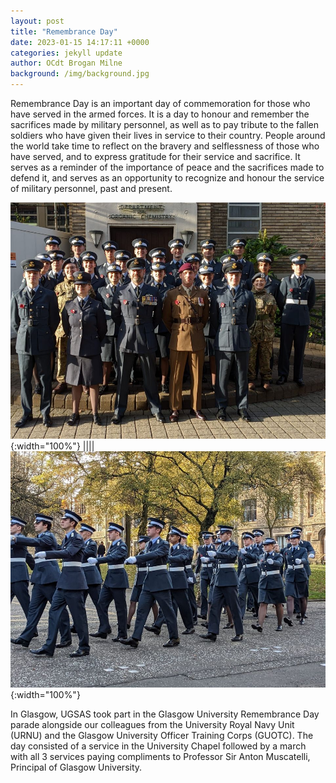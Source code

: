 ```yaml
---
layout: post
title: "Remembrance Day"
date: 2023-01-15 14:17:11 +0000
categories: jekyll update
author: OCdt Brogan Milne
background: /img/background.jpg
---
```


Remembrance Day is an important day of commemoration for those who have served in the armed forces. It is a day to honour and remember the sacrifices made by military personnel, as well as to pay tribute to the fallen soldiers who have given their lives in service to their country. People around the world take time to reflect on the bravery and selflessness of those who have served, and to express gratitude for their service and sacrifice. It serves as a reminder of the importance of peace and the sacrifices made to defend it, and serves as an opportunity to recognize and honour the service of military personnel, past and present.

![Remembrance](/img/remembrance.jpg){:width="100%"} |||| ![Marching](/img/mraching.jpg){:width="100%"}

In Glasgow, UGSAS took part in the Glasgow University Remembrance Day parade alongside our colleagues from the University Royal Navy Unit (URNU) and the Glasgow University Officer Training Corps (GUOTC). The day consisted of a service in the University Chapel followed by a march with all 3 services paying compliments to Professor Sir Anton Muscatelli, Principal of Glasgow University.
